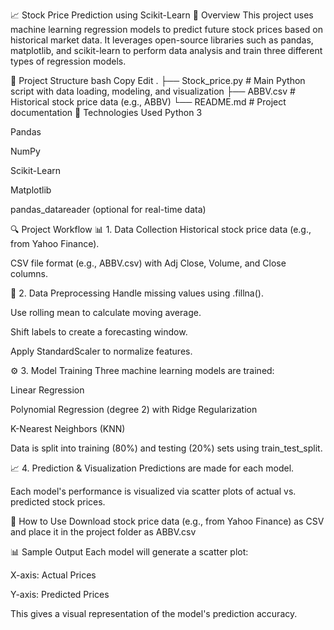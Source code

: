 📈 Stock Price Prediction using Scikit-Learn
🧠 Overview
This project uses machine learning regression models to predict future stock prices based on historical market data. It leverages open-source libraries such as pandas, matplotlib, and scikit-learn to perform data analysis and train three different types of regression models.

📁 Project Structure
bash
Copy
Edit
.
├── Stock_price.py            # Main Python script with data loading, modeling, and visualization
├── ABBV.csv                  # Historical stock price data (e.g., ABBV)
└── README.md                 # Project documentation
🔧 Technologies Used
Python 3

Pandas

NumPy

Scikit-Learn

Matplotlib

pandas_datareader (optional for real-time data)

🔍 Project Workflow
📊 1. Data Collection
Historical stock price data (e.g., from Yahoo Finance).

CSV file format (e.g., ABBV.csv) with Adj Close, Volume, and Close columns.

🧹 2. Data Preprocessing
Handle missing values using .fillna().

Use rolling mean to calculate moving average.

Shift labels to create a forecasting window.

Apply StandardScaler to normalize features.

⚙️ 3. Model Training
Three machine learning models are trained:

Linear Regression

Polynomial Regression (degree 2) with Ridge Regularization

K-Nearest Neighbors (KNN)

Data is split into training (80%) and testing (20%) sets using train_test_split.

📈 4. Prediction & Visualization
Predictions are made for each model.

Each model's performance is visualized via scatter plots of actual vs. predicted stock prices.

📌 How to Use
Download stock price data (e.g., from Yahoo Finance) as CSV and place it in the project folder as ABBV.csv

📊 Sample Output
Each model will generate a scatter plot:

X-axis: Actual Prices

Y-axis: Predicted Prices

This gives a visual representation of the model's prediction accuracy.
